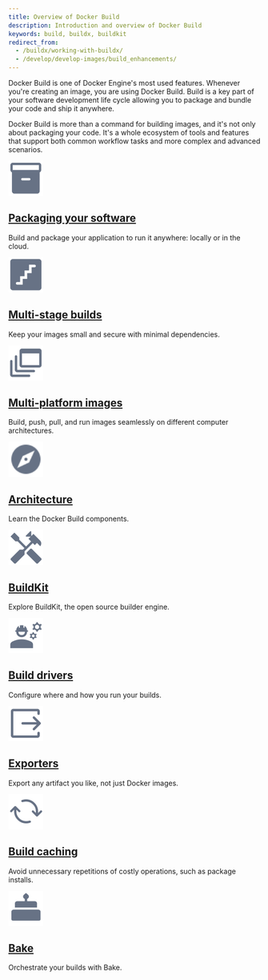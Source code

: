 ```yaml
---
title: Overview of Docker Build
description: Introduction and overview of Docker Build
keywords: build, buildx, buildkit
redirect_from:
  - /buildx/working-with-buildx/
  - /develop/develop-images/build_enhancements/
---
```


Docker Build is one of Docker Engine's most used features. Whenever you're
creating an image, you are using Docker Build. Build is a key part of your
software development life cycle allowing you to package and bundle your code and
ship it anywhere.

Docker Build is more than a command for building images, and it's not only about
packaging your code. It's a whole ecosystem of tools and features that support
both common workflow tasks and more complex and advanced scenarios.

<div class="component-container">
  <div class="row">
    <div class="col-xs-12 col-sm-12 col-md-12 col-lg-4 block">
      <div class="component">
        <div class="component-icon">
          <a href="/build/building/packaging/">
           <img src="/assets/images/build-packaging-software.svg" alt="Closed cardboard box" width="70px" height="70px">
          </a>
        </div>
        <h2><a href="/build/building/packaging/">Packaging your software</a></h2>
        <p>
          Build and package your application to run it anywhere: locally or in the cloud.
        </p>
      </div>
    </div>
    <div class="col-xs-12 col-sm-12 col-md-12 col-lg-4 block">
      <div class="component">
        <div class="component-icon">
          <a href="/build/building/multi-stage/">
           <img src="/assets/images/build-multi-stage.svg" alt="Staircase" width="70px" height="70px">
          </a>
        </div>
        <h2><a href="/build/building/multi-stage/">Multi-stage builds</a></h2>
        <p>
          Keep your images small and secure with minimal dependencies.
        </p>
      </div>
    </div>
    <div class="col-xs-12 col-sm-12 col-md-12 col-lg-4 block">
      <div class="component">
        <div class="component-icon">
          <a href="/build/building/multi-platform/">
           <img src="/assets/images/build-multi-platform.svg" alt="Stacked windows" width="70px" height="70px">
          </a>
        </div>
        <h2><a href="/build/building/multi-platform/">Multi-platform images</a></h2>
        <p>
          Build, push, pull, and run images seamlessly on different computer architectures.
        </p>
      </div>
    </div>
  </div>
  <div class="row">
    <div class="col-xs-12 col-sm-12 col-md-12 col-lg-4 block">
      <div class="component">
        <div class="component-icon">
          <a href="/build/architecture/">
           <img src="/assets/images/explore.svg" alt="Compass" width="70px" height="70px">
          </a>
        </div>
        <h2><a href="/build/architecture/">Architecture</a></h2>
        <p>
          Learn the Docker Build components.
        </p>
      </div>
    </div>
    <div class="col-xs-12 col-sm-12 col-md-12 col-lg-4 block">
      <div class="component">
        <div class="component-icon">
          <a href="/build/buildkit/">
           <img src="/assets/images/build-configure-buildkit.svg" alt="Hammer and screwdriver" width="70px" height="70px">
          </a>
        </div>
        <h2><a href="/build/buildkit/">BuildKit</a></h2>
        <p>
          Explore BuildKit, the open source builder engine.
        </p>
      </div>
    </div>
    <div class="col-xs-12 col-sm-12 col-md-12 col-lg-4 block">
      <div class="component">
        <div class="component-icon">
          <a href="/build/drivers/">
           <img src="/assets/images/build-drivers.svg" alt="Silhouette of an engineer, with cogwheels in the background" width="70px" height="70px">
          </a>
        </div>
        <h2><a href="/build/drivers/">Build drivers</a></h2>
        <p>
          Configure where and how you run your builds.
        </p>
      </div>
    </div>
  </div>
  <div class="row">
    <div class="col-xs-12 col-sm-12 col-md-12 col-lg-4 block">
      <div class="component">
        <div class="component-icon">
          <a href="/build/exporters/">
           <img src="/assets/images/build-exporters.svg" alt="Arrow coming out of a box" width="70px" height="70px">
          </a>
        </div>
        <h2><a href="/build/exporters/">Exporters</a></h2>
        <p>
          Export any artifact you like, not just Docker images.
        </p>
      </div>
    </div>
    <div class="col-xs-12 col-sm-12 col-md-12 col-lg-4 block">
      <div class="component">
        <div class="component-icon">
          <a href="/build/cache/">
           <img src="/assets/images/build-cache.svg" alt="Two arrows rotating in a circle" width="70px" height="70px">
          </a>
        </div>
        <h2><a href="/build/cache/">Build caching</a></h2>
        <p>
          Avoid unnecessary repetitions of costly operations, such as package installs.
        </p>
      </div>
    </div>
    <div class="col-xs-12 col-sm-12 col-md-12 col-lg-4 block">
      <div class="component">
        <div class="component-icon">
          <a href="/build/bake/">
           <img src="/assets/images/build-bake.svg" alt="Cake silhouette" width="70px" height="70px">
          </a>
        </div>
        <h2><a href="/build/bake/">Bake</a></h2>
        <p>
          Orchestrate your builds with Bake.
        </p>
      </div>
    </div>
  </div>
</div>
